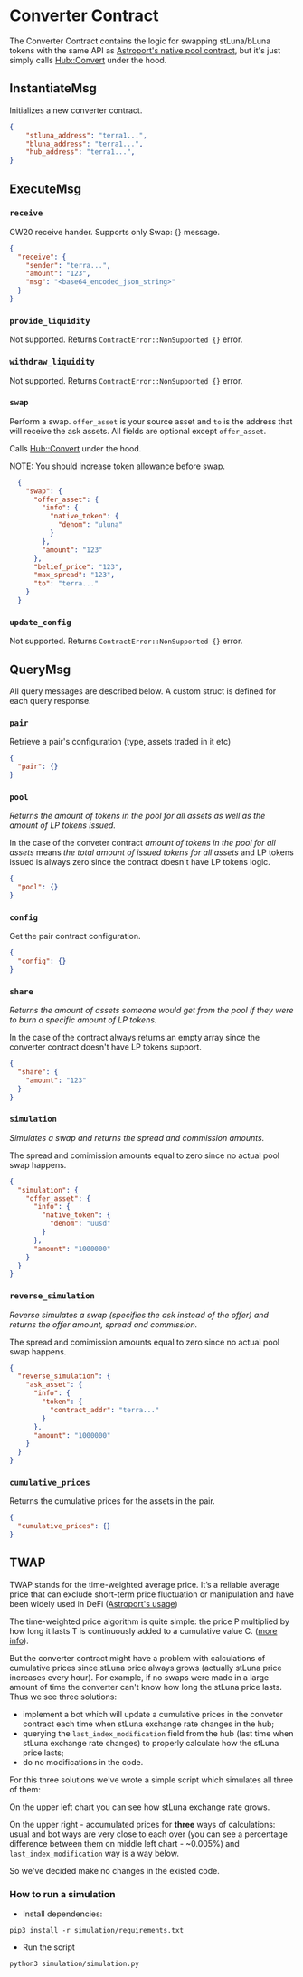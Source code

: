 # Converter Contract

The Converter Contract contains the logic for swapping stLuna/bLuna tokens with the same API as [Astroport's native pool
contract](https://github.com/astroport-fi/astroport-core/tree/master/contracts/pair#executemsg), but it's just simply calls [Hub::Convert](https://docs.terra.lido.fi/contracts/hub#convert) under the hood.


## InstantiateMsg

Initializes a new converter contract.

```json
{
    "stluna_address": "terra1...",
    "bluna_address": "terra1...",
    "hub_address": "terra1...",
}
```

## ExecuteMsg

### `receive`

CW20 receive hander. Supports only Swap: {} message.

```json
{
  "receive": {
    "sender": "terra...",
    "amount": "123",
    "msg": "<base64_encoded_json_string>"
  }
}
```

### `provide_liquidity`

Not supported. Returns ```ContractError::NonSupported {}``` error.

### `withdraw_liquidity`

Not supported. Returns ```ContractError::NonSupported {}``` error.

### `swap`

Perform a swap. `offer_asset` is your source asset and `to` is the address that will receive the ask assets. All fields are optional except `offer_asset`.

Calls [Hub::Convert](https://docs.terra.lido.fi/contracts/hub#convert) under the hood.

NOTE: You should increase token allowance before swap.

```json
  {
    "swap": {
      "offer_asset": {
        "info": {
          "native_token": {
            "denom": "uluna"
          }
        },
        "amount": "123"
      },
      "belief_price": "123",
      "max_spread": "123",
      "to": "terra..."
    }
  }
```

### `update_config`

Not supported. Returns ```ContractError::NonSupported {}``` error.

## QueryMsg

All query messages are described below. A custom struct is defined for each query response.

### `pair`

Retrieve a pair's configuration (type, assets traded in it etc)

```json
{
  "pair": {}
}
```

### `pool`

*Returns the amount of tokens in the pool for all assets as well as the amount of LP tokens issued.*

In the case of the conveter contract *amount of tokens in the pool for all assets* means *the total amount of issued tokens for all assets* and LP tokens issued is always zero since the contract doesn't have LP tokens logic.

```json
{
  "pool": {}
}
```

### `config`

Get the pair contract configuration.

```json
{
  "config": {}
}
```

### `share`

*Returns the amount of assets someone would get from the pool if they were to burn a specific amount of LP tokens.*

In the case of the contract always returns an empty array since the converter contract doesn't have LP tokens support.

```json
{
  "share": {
    "amount": "123"
  }
}
```

### `simulation`

*Simulates a swap and returns the spread and commission amounts.*

The spread and comimission amounts equal to zero since no actual pool swap happens.

```json
{
  "simulation": {
    "offer_asset": {
      "info": {
        "native_token": {
          "denom": "uusd"
        }
      },
      "amount": "1000000"
    }
  }
}
```

### `reverse_simulation`

*Reverse simulates a swap (specifies the ask instead of the offer) and returns the offer amount, spread and commission.*

The spread and comimission amounts equal to zero since no actual pool swap happens.

```json
{
  "reverse_simulation": {
    "ask_asset": {
      "info": {
        "token": {
          "contract_addr": "terra..."
        }
      },
      "amount": "1000000"
    }
  }
}
```

### `cumulative_prices`

Returns the cumulative prices for the assets in the pair.

```json
{
  "cumulative_prices": {}
}
```


## TWAP

TWAP stands for the time-weighted average price. It’s a reliable average price that can exclude short-term price fluctuation or manipulation and have been widely used in DeFi ([Astroport's usage](https://docs.astroport.fi/astroport/smart-contracts/oracles#time-weighted-average-prices))

The time-weighted price algorithm is quite simple: the price P multiplied by how long it lasts T is continuously added to a cumulative value C. ([more info](https://docs.uniswap.org/protocol/V2/concepts/core-concepts/oracles)).

But the converter contract might have a problem with calculations of cumulative prices since stLuna price always grows (actually stLuna price increases every hour). For example, if no swaps were made in a large amount of time the converter can't know how long the stLuna price lasts.
Thus we see three solutions:
* implement a bot which will update a cumulative prices in the conveter contract each time when stLuna exchange rate changes in the hub;  
* querying the `last_index_modification` field from the hub (last time when stLuna exchange rate changes) to properly calculate how the stLuna price lasts;
* do no modifications in the code.


For this three solutions we've wrote a simple script which simulates all three of them:

On the upper left chart you can see how stLuna exchange rate grows.

On the upper right - accumulated prices for **three** ways of calculations: usual and bot ways are very close to each over (you can see a percentage difference between them on middle left chart - ~0.005%) and `last_index_modification` way is a way below.

So we've decided make no changes in the existed code.

### How to run a simulation

* Install dependencies:
```
pip3 install -r simulation/requirements.txt
```

* Run the script
```
python3 simulation/simulation.py
```